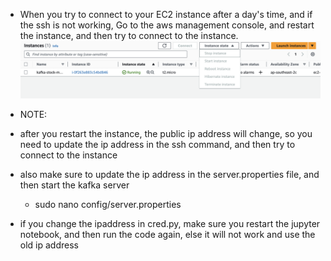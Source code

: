 - When you try to connect to your EC2 instance after a day's time, and if the ssh is not working, Go to the aws management console, and restart the instance, and then try to connect to the instance.
![](2023-09-24-15-30-22.png)

- NOTE:
 - after you restart the instance, the public ip address will change, so you need to update the ip address in the ssh command, and then try to connect to the instance

 - also make sure to update the ip address in the server.properties file, and then start the kafka server
    - sudo nano config/server.properties

- if you change the ipaddress in cred.py, make sure you restart the jupyter notebook, and then run the code again, else it will not work and use the old ip address